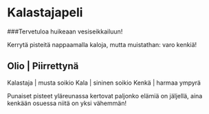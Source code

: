 # Kalastajapeli
###Tervetuloa huikeaan vesiseikkailuun!

Kerrytä pisteitä nappaamalla kaloja, mutta muistathan: varo kenkiä!

Olio        | Piirrettynä
----------------------------
Kalastaja   | musta soikio
Kala        | sininen soikio
Kenkä       | harmaa ympyrä


Punaiset pisteet yläreunassa kertovat paljonko elämiä on jäljellä, aina kenkään osuessa niitä on yksi vähemmän!
